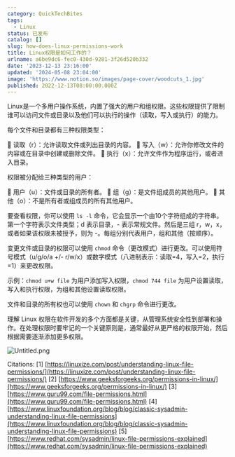 ```yaml
---
category: QuickTechBites
tags:
  - Linux
status: 已发布
catalog: []
slug: how-does-linux-permissions-work
title: Linux权限是如何工作的？
urlname: a6be9dc6-fec0-430d-9281-3f26d520b332
date: '2023-12-13 23:16:00'
updated: '2024-05-08 23:04:00'
image: 'https://www.notion.so/images/page-cover/woodcuts_1.jpg'
published: 2022-12-13T08:00:00.000Z
---
```


Linux是一个多用户操作系统，内置了强大的用户和组权限。这些权限提供了限制谁可以访问文件或目录以及他们可以执行的操作（读取，写入或执行）的能力。


每个文件和目录都有三种权限类型：


🔸 读取（r）：允许读取文件或列出目录的内容。
🔸 写入（w）：允许你修改文件的内容或在目录中创建或删除文件。
🔸 执行（x）：允许文件作为程序运行，或者进入目录。


权限被分配给三种类型的用户：


🔸 用户（u）：文件或目录的所有者。
🔸 组（g）：是文件组成员的其他用户。
🔸 其他（o）：不是所有者或组成员的所有其他用户。


要查看权限，你可以使用 `ls -l` 命令，它会显示一个由10个字符组成的字符串。第一个字符表示文件类型；d 表示目录，- 表示常规文件。然后是三组 r，w，x，或者如果该权限未被授予，则为 -。每组分别代表用户，组和其他（按顺序）。


变更文件或目录的权限可以使用 `chmod` 命令（更改模式）进行更改。可以使用符号模式（u/g/o/a +/- r/w/x）或数字模式（八进制表示：读取=4，写入=2，执行=1）来更改权限。


示例：`chmod u+w file` 为用户添加写入权限，`chmod 744 file` 为用户设置读取，写入和执行权限，为组和其他设置读取权限。


文件和目录的所有权也可以使用 `chown` 和 `chgrp` 命令进行更改。


理解 Linux 权限在软件开发的多个方面都是关键，从管理系统安全性到部署和操作。在处理权限时要牢记的一个关键原则是，通常最好从更严格的权限开始，然后根据需要逐渐添加更多权限。


![Untitled.png](https://prod-files-secure.s3.us-west-2.amazonaws.com/5d24fe63-e567-4804-86f9-9fdc62e13082/332b89ee-9c33-4950-8a69-32c3d1ff2c69/Untitled.png?X-Amz-Algorithm=AWS4-HMAC-SHA256&X-Amz-Content-Sha256=UNSIGNED-PAYLOAD&X-Amz-Credential=ASIAZI2LB466SFQKPFTU%2F20250311%2Fus-west-2%2Fs3%2Faws4_request&X-Amz-Date=20250311T053912Z&X-Amz-Expires=3600&X-Amz-Security-Token=IQoJb3JpZ2luX2VjEFUaCXVzLXdlc3QtMiJHMEUCICOZj%2F6ertyPlBImOXWpkDLBV%2BpAl3hKCA4JGeYOzWvnAiEA7taYDLePsSzfy2OwJo3ShSEMHNPPCZqVcJ8DBGkSvv8qiAQInv%2F%2F%2F%2F%2F%2F%2F%2F%2F%2FARAAGgw2Mzc0MjMxODM4MDUiDNgAEZSw5vJneHjtHyrcAwBNy%2FZbnMgHl8bgglrVMHq9jZ6cFxattnU%2FeT7ElOPSZaC%2BiSsJEJxGRt98LLZdBaVnOnmWR%2FlwZGKp7%2FvdIh6ljGNgdmgu5v%2FhJwi6XTg%2FGNa8yoB9NviwH9NHSNJBJRfxm3X%2FqOmfk2A31DJuG7d4TCNTewWGCYaCly%2F9PuSesoPFHm%2Bb4Ic2SBZbGhlVr%2Bq00vqw9APwGgZ0oAiKydi8FbXShIaR7E7EHSN3B7RKIS9t8npdewOvGpgqAaNcvGLk00Mxhru5PcA9JeA2Rkce%2FU4QjoiZzfydH2phHBeB9tlg4Qw3FdGpWHVDIYbfU7HzbL%2BgJGK50%2BXdwPy1VmRX4WVoFWt3DYZHiPwl09GIkuEsEsRl2%2BhaC5%2BAW2GL2hMf8VqvUINvSCxWEJjEgMgO9eeOCKXT5CJFGu4nrdKcaFl8poOlNFXUJ4txrU9lZjbVjKyr1OWSZznk3wnR%2FNeMD1sHSAFS4PowOoWEHIZ83TbvA2NwLxVSqApUbfCIepC4cgF7PiQt2bylzkvJ7B0zBnj6UgqyVomAAhtXbMurT%2FC4kfZOysJtRAgwdJIk33nVA2gruC%2BD8eEL5OsRn53h5RhSZAx%2F%2Fvkh%2BxG5XQy3dsj2Q%2B%2B4IL6uLfyOMMyNv74GOqUBsvIzyYhxJxg9cXq%2Fqoe4AaEKo15iKOOykGw56t4mCQveUYV%2Ble8%2BU4nW6345yNzxUfYL7fCTPSzMYjMpcwn4ZHoZUpct88tmiaZ4fQIsFkU49SH5ojw9JYsEcP7CvYUbYmsTHSiOSrc5Z9U%2BiWglHEBnY4q9oFYbndJwkorXXKTNZTr1jY%2FCvEEqGg2EUkgGNBsjgUXfYSI3W7v2dCEMhiLBh7uC&X-Amz-Signature=8bb3a29247c0c79656411334df595712a7a8ad49df81a8a6087e781cc759c00e&X-Amz-SignedHeaders=host&x-id=GetObject)


Citations:
[1] [https://linuxize.com/post/understanding-linux-file-permissions/](https://linuxize.com/post/understanding-linux-file-permissions/)
[2] [https://www.geeksforgeeks.org/permissions-in-linux/](https://www.geeksforgeeks.org/permissions-in-linux/)
[3] [https://www.guru99.com/file-permissions.html](https://www.guru99.com/file-permissions.html)
[4] [https://www.linuxfoundation.org/blog/blog/classic-sysadmin-understanding-linux-file-permissions](https://www.linuxfoundation.org/blog/blog/classic-sysadmin-understanding-linux-file-permissions)
[5] [https://www.redhat.com/sysadmin/linux-file-permissions-explained](https://www.redhat.com/sysadmin/linux-file-permissions-explained)

